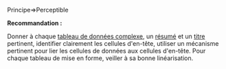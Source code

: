 Principe=>Perceptible

**Recommandation :**

Donner à chaque [tableau de données complexe](#tableau-de-donnes), un [résumé](#rsum-de-tableau) et un [titre](#titreTab) pertinent, identifier clairement les cellules d'en-tête, utiliser un mécanisme pertinent pour lier les cellules de données aux cellules d'en-tête. Pour chaque tableau de mise en forme, veiller à sa bonne linéarisation.

